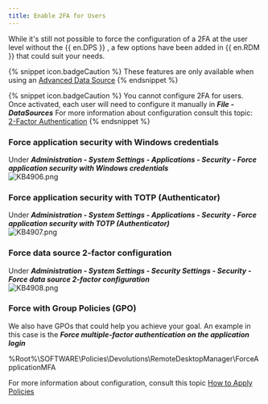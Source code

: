 ```yaml
---
title: Enable 2FA for Users
---
```

While it&apos;s still not possible to force the configuration of a 2FA at the user level without the {{ en.DPS }} , a few options have been added in {{ en.RDM }} that could suit your needs.  

{% snippet icon.badgeCaution %}
These features are only available when using an [Advanced Data Source](https://help.remotedesktopmanager.com/datasources_advanced.html)
{% endsnippet %}  

{% snippet icon.badgeCaution %}
You cannot configure 2FA for users. Once activated, each user will need to configure it manually in ***File - DataSources*** For more information about configuration consult this topic: [2-Factor Authentication](https://help.remotedesktopmanager.com/datasources_2factorauthentication.html?)
{% endsnippet %}

### Force application security with Windows credentials

Under ***Administration - System Settings - Applications - Security - Force application security with Windows credentials***  
![KB4906.png](/img/en/kb/KB4906.png)

### Force application security with TOTP (Authenticator)
Under ***Administration - System Settings - Applications - Security - Force application security with TOTP (Authenticator)***  
![KB4907.png](/img/en/kb/KB4907.png)

### Force data source 2-factor configuration
Under ***Administration - System Settings - Security Settings - Security - Force data source 2-factor configuration***  
![KB4908.png](/img/en/kb/KB4908.png)

### Force with Group Policies (GPO)
We also have GPOs that could help you achieve your goal. An example in this case is the ***Force multiple-factor authentication on the application login***  

%Root%\SOFTWARE\Policies\Devolutions\RemoteDesktopManager\ForceApplicationMFA  

For more information about configuration, consult this topic [How to Apply Policies](/kb/remote-desktop-manager/how-to-articles/group-policies/)
